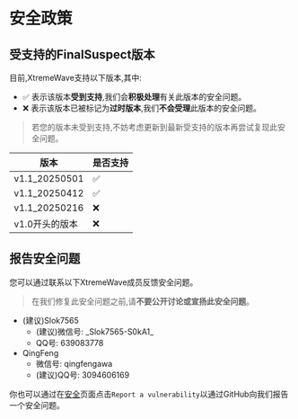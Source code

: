 # 安全政策

## 受支持的FinalSuspect版本

目前,XtremeWave支持以下版本,其中:
- :white_check_mark: 表示该版本**受到支持**,我们会**积极处理**有关此版本的安全问题。
- :x: 表示该版本已被标记为**过时版本**,我们**不会受理**此版本的安全问题。
> 若您的版本未受到支持,不妨考虑更新到最新受支持的版本再尝试复现此安全问题。

| 版本 | 是否支持          |
| ------- | ------------------ |
| v1.1_20250501   | :white_check_mark: |
| v1.1_20250412   | :white_check_mark: |
| v1.1_20250216   | :x:                |
| v1.0开头的版本   | :x: |

## 报告安全问题

您可以通过联系以下XtremeWave成员反馈安全问题。
> 在我们修复此安全问题之前,请**不要公开讨论或宣扬此安全问题**。
- (建议)Slok7565
  - (建议)微信号: \_Slok7565-S0kA1\_
  - QQ号: 639083778
- QingFeng
  - 微信号: qingfengawa
  - (建议)QQ号: 3094606169

你也可以通过在[安全](https://github.com/XtremeWave/FinalSuspect/security)页面点击`Report a vulnerability`以通过GitHub向我们报告一个安全问题。
